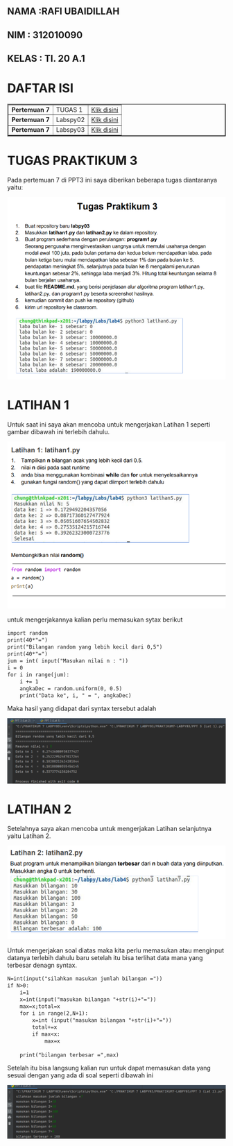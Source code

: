 ## NAMA :RAFI UBAIDILLAH
## NIM : 312010090
## KELAS : TI. 20 A.1

# DAFTAR ISI 
<table border="2" cellspacing="10">
<tr>
 <td><b>Pertemuan 7</b></td>
    <td>TUGAS 1</td>
    <td><a href="https://github.com/Rafi09/tugas7">Klik disini</td>
  </tr>
  <td><b>Pertemuan 7</b></td>
  <td>Labspy02</td>
  <td><a href="https://github.com/Rafi09/Pertemuan-7-labpy02">Klik disini</td>
  </tr>
  <td><b>Pertemuan 7</b></td>
  <td>Labspy03</td>
  <td><a href="https://github.com/Rafi09/PERTEMUAN-7-PPT2-LABPY03">Klik disini</td>
</tr>

</table>

# TUGAS PRAKTIKUM 3

Pada pertemuan 7 di PPT3 ini saya diberikan beberapa tugas diantaranya yaitu:

![uby1](foto/uby1.png)

# LATIHAN 1

Untuk saat ini saya akan mencoba untuk mengerjakan Latihan 1 seperti gambar dibawah ini terlebih dahulu.

![uby2](foto/uby2.png)

untuk mengerjakannya kalian perlu memasukan sytax berikut

````
import random
print(40*"=")
print("Bilangan random yang lebih kecil dari 0,5")
print(40*"=")
jum = int( input("Masukan nilai n : "))
i = 0
for i in range(jum):
    i += 1
    angkaDec = random.uniform(0, 0.5)
    print("Data ke", i, " = ", angkaDec)
````

Maka hasil yang didapat dari syntax tersebut adalah

![uby3](foto/uby3.png)

# LATIHAN 2

Setelahnya saya akan mencoba untuk mengerjakan Latihan selanjutnya yaitu Latihan 2.

![uby4](foto/uby4.png)

Untuk mengerjakan soal diatas maka kita perlu memasukan atau menginput datanya terlebih dahulu baru setelah itu bisa terlihat data mana yang terbesar denagn syntax.

````
N=int(input("silahkan masukan jumlah bilangan ="))
if N>0:
    i=1
    x=int(input("masukan bilangan "+str(i)+"="))
    max=x;total=x
    for i in range(2,N+1):
        x=int (input("masukan bilangan "+str(i)+"="))
        total+=x
        if max<x:
            max=x

    print("bilangan terbesar =",max)
````

Setelah itu bisa langsung kalian run untuk dapat memasukan data yang sesuai dengan yang ada di soal seperti dibawah ini

![uby5](foto/uby5.png)
